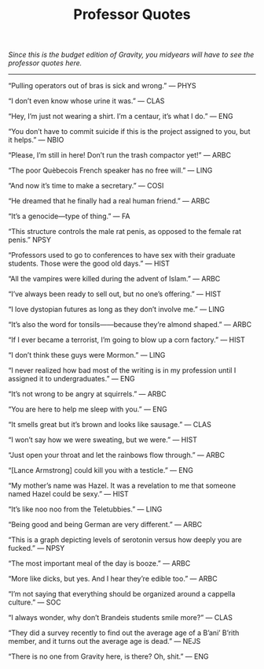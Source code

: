 ﻿---
layout: post
title: Professor Quotes
---

*Since this is the budget edition of Gravity, you midyears will have to see the professor quotes here.*

***

“Pulling operators out of bras is sick and wrong.” — PHYS

“I don’t even know whose urine it was.” — CLAS

“Hey, I’m just not wearing a shirt. I’m a centaur, it’s what I do.” — ENG

“You don’t have to commit suicide if this is the project assigned to you, but it helps.”  — NBIO

“Please, I’m still in here! Don’t run the trash compactor yet!” — ARBC

“The poor Quèbecois French speaker has no free will.” — LING

“And now it’s time to make a secretary.” — COSI

“He dreamed that he finally had a real human friend.” — ARBC

“It’s a genocide—type of thing.” — FA

“This structure controls the male rat penis, as opposed to the female rat penis.”  NPSY

“Professors used to go to conferences to have sex with their graduate students. Those were the good old days.” — HIST

“All the vampires were killed during the advent of Islam.”  — ARBC

“I’ve always been ready to sell out, but no one’s offering.” — HIST

“I love dystopian futures as long as they don’t involve me.”  — LING

“It’s also the word for tonsils——because they’re almond shaped.”  — ARBC

“If I ever became a terrorist, I’m going to blow up a corn factory.” — HIST

“I don’t think these guys were Mormon.” — LING

“I never realized how bad most of the writing is in my profession until I assigned it to undergraduates.” — ENG

“It’s not wrong to be angry at squirrels.”  — ARBC

“You are here to help me sleep with you.” — ENG

“It smells great but it’s brown and looks like sausage.” — CLAS

“I won’t say how we were sweating, but we were.” — HIST

“Just open your throat and let the rainbows flow through.” — ARBC

“[Lance Armstrong] could kill you with a testicle.” — ENG

“My mother’s name was Hazel. It was a revelation to me that someone named Hazel could be sexy.” — HIST

“It’s like noo noo from the Teletubbies.” — LING

“Being good and being German are very different.” — ARBC

“This is a graph depicting levels of serotonin versus how deeply you are fucked.” — NPSY

“The most important meal of the day is booze.” — ARBC

“More like dicks, but yes. And I hear they’re edible too.” — ARBC

“I’m not saying that everything should be organized around a cappella culture.” — SOC

“I always wonder, why don’t Brandeis students smile more?” — CLAS

“They did a survey recently to find out the average age of a B’ani’ B’rith member, and it turns out the average age is dead.” — NEJS

“There is no one from Gravity here, is there? Oh, shit.” — ENG